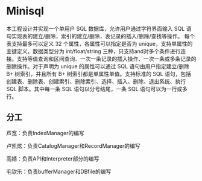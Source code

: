 # Minisql

本工程设计并实现⼀个单⽤户 SQL 数据库，允许⽤户通过字符界⾯输⼊ SQL 语句实现表的建⽴/删除，索引的建⽴/删除，表记录的插⼊/删除/查找等操作。 每个表⽀持最多可以定义 32 个属性，各属性可以指定是否为 unique，⽀持单属性的主键定义，数据类型分为 int/float/string 三种，只支持and对多个条件进行连接。⽀持等值查询和区间查询、一次⼀条记录的插⼊操作、一次⼀条或多条记录的删除操作。对于声明为 unique 的属性可以通过 SQL 语句由⽤户指定建⽴/删除 B+ 树索引，并且所有 B+ 树索引都是单属性单值。⽀持标准的 SQL 语句，包括创建表、删除表、创建索引、删除索引、选择、插⼊、删除、退出系统、执⾏ SQL 脚本。其中每⼀条 SQL 语句以分号结尾，⼀条 SQL 语句可以为⼀⾏或多⾏。



## 分工

芦宽：负责IndexManager的编写

卢凯炫：负责CatalogManager和RecordManager的编写

高婧：负责API和Interpreter部分的编写

毛钦乐：负责bufferManager和DBfile的编写